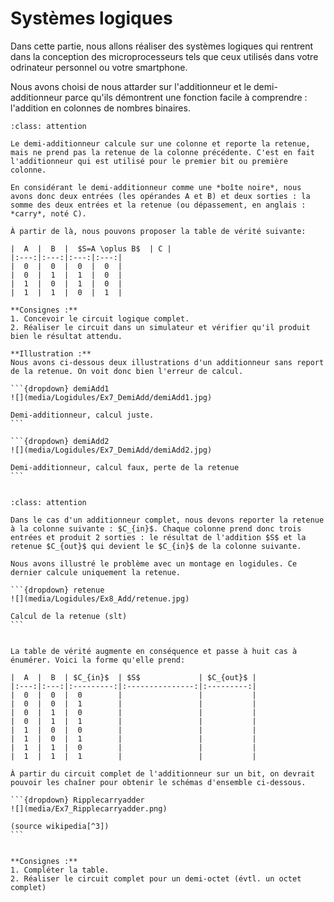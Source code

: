 # Systèmes logiques

Dans cette partie, nous allons réaliser des systèmes logiques qui rentrent dans la conception des microprocesseurs tels que ceux utilisés dans votre odrinateur personnel ou votre smartphone.

Nous avons choisi de nous attarder sur l'additionneur et le demi-additionneur parce qu'ils démontrent une fonction facile à comprendre : l'addition en colonnes de nombres binaires.


````{admonition} Exercice 6 : demi-additionneur
:class: attention

Le demi-additionneur calcule sur une colonne et reporte la retenue, mais ne prend pas la retenue de la colonne précédente. C'est en fait l'additionneur qui est utilisé pour le premier bit ou première colonne.

En considérant le demi-additionneur comme une *boîte noire*, nous avons donc deux entrées (les opérandes A et B) et deux sorties : la somme des deux entrées et la retenue (ou dépassement, en anglais : *carry*, noté C).

À partir de là, nous pouvons proposer la table de vérité suivante:

|  A  |  B  |  $S=A \oplus B$  | C |
|:---:|:---:|:---:|:---:|
|  0  |  0  |  0  |  0  |
|  0  |  1  |  1  |  0  |
|  1  |  0  |  1  |  0  |
|  1  |  1  |  0  |  1  |

**Consignes :** 
1. Concevoir le circuit logique complet.
2. Réaliser le circuit dans un simulateur et vérifier qu'il produit bien le résultat attendu.

**Illustration :**
Nous avons ci-dessous deux illustrations d'un additionneur sans report de la retenue. On voit donc bien l'erreur de calcul.

```{dropdown} demiAdd1
![](media/Logidules/Ex7_DemiAdd/demiAdd1.jpg)

Demi-additionneur, calcul juste.
```

```{dropdown} demiAdd2
![](media/Logidules/Ex7_DemiAdd/demiAdd2.jpg)

Demi-additionneur, calcul faux, perte de la retenue
```


````

````{admonition} Exercice 7 : additionneur
:class: attention

Dans le cas d'un additionneur complet, nous devons reporter la retenue à la colonne suivante : $C_{in}$. Chaque colonne prend donc trois entrées et produit 2 sorties : le résultat de l'addition $S$ et la retenue $C_{out}$ qui devient le $C_{in}$ de la colonne suivante.

Nous avons illustré le problème avec un montage en logidules. Ce dernier calcule uniquement la retenue.

```{dropdown} retenue
![](media/Logidules/Ex8_Add/retenue.jpg)

Calcul de la retenue (slt)
```


La table de vérité augmente en conséquence et passe à huit cas à énumérer. Voici la forme qu'elle prend:

|  A  |  B  | $C_{in}$  | $S$             | $C_{out}$ |
|:---:|:---:|:---------:|:---------------:|:---------:|
|  0  |  0  |  0        |                 |           |
|  0  |  0  |  1        |                 |           |
|  0  |  1  |  0        |                 |           |
|  0  |  1  |  1        |                 |           |
|  1  |  0  |  0        |                 |           |
|  1  |  0  |  1        |                 |           |
|  1  |  1  |  0        |                 |           |
|  1  |  1  |  1        |                 |           |

À partir du circuit complet de l'additionneur sur un bit, on devrait pouvoir les chaîner pour obtenir le schémas d'ensemble ci-dessous.

```{dropdown} Ripplecarryadder
![](media/Ex7_Ripplecarryadder.png)

(source wikipedia[^3])
```


**Consignes :** 
1. Compléter la table.
2. Réaliser le circuit complet pour un demi-octet (évtl. un octet complet)


````




[^SPapert]: On appuiera cette approche avec les théories du constructionnisme de Seymour Pappert, lui-même dans la continuité du constructivisme de Piaget.
[^hexa]: La notation hexadécimale se fait en base 16 avec les chiffres suivants: {1,2,3,4,5,6,7,8,9,A,B,C,D,E,F}
[^2]:Par Teknad — Travail personnel, CC BY-SA 4.0, https://commons.wikimedia.org/w/index.php?curid=36768081
[^3]: CC BY-SA 3.0, https://commons.wikimedia.org/w/index.php?curid=227770